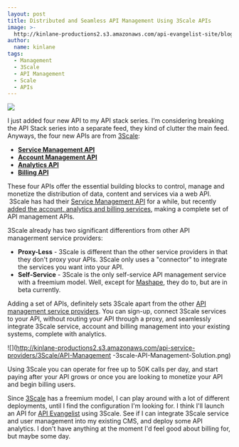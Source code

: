 ```yaml
---
layout: post
title: Distributed and Seamless API Management Using 3Scale APIs
image: >-
  http://kinlane-productions2.s3.amazonaws.com/api-evangelist-site/blog/3scale-logo.jpg
author:
  name: kinlane
tags:
  - Management
  - 3Scale
  - API Management
  - Scale
  - APIs
---
```

[![](http://kinlane-productions2.s3.amazonaws.com/api-service-providers/3scale-logo.jpg)](http://www.3scale.net/)

I just added four new API to my API stack series. I’m considering breaking the API Stack series into a separate feed, they kind of clutter the main feed. Anyways, the four new APIs are from [3Scale](/serviceproviders/3scale.php "3Scale"):

*   **[Service Management API](/2011/10/08/api-stack-api-service-management-with-3scale-service-management-api/ "Service Management API")**
*   **[Account Management API](/2011/10/08/api-stack-api-account-management-with-3scale-account-management-api-/ "Account Management API")**
*   **[Analytics API](/2011/10/08/api-stack-api-analytics-with-3scale-analytics-api-/ "Analytics API")**
*   **[Billing API](/2011/10/08/api-stack-api-billing-with-3scale-billing-api-/ "Billing API")**

These four APIs offer the essential building blocks to control, manage and monetize the distribution of data, content and services via a web API.  3Scale has had their [Service Management API](http://www.3scale.net/support/service-management-api "Service Management API") for a while, but recently [added the account, analytics and billing services](http://blog.programmableweb.com/2011/10/06/api-management-within-your-existing-platform/ "added the account, analytics and billing services"), making a complete set of API management APIs.

3Scale already has two significant differentiors from other API managerment service providers:

*   **Proxy-Less** - 3Scale is different than the other service providers in that they don't proxy your APIs. 3Scale only uses a "connector" to integrate the services you want into your API.
*   **Self-Service** - 3Scale is the only self-service API management service with a freemium model. Well, except for [Mashape](/serviceproviders/mashape.php "Mashape"), they do to, but are in beta currently.

Adding a set of APIs, definitely sets 3Scale apart from the other [API management service providers](/serviceproviders/ "API Management Service Providers"). You can sign-up, connect 3Scale services to your API, without routing your API through a proxy, and seamlessly integrate 3Scale service, account and billing management into your existing systems, complete with analytics.

![](http://kinlane-productions2.s3.amazonaws.com/api-service-providers/3Scale/API-Management -3scale-API-Management-Solution.png)

Using 3Scale you can operate for free up to 50K calls per day, and start paying after your API grows or once you are looking to monetize your API and begin billing users.

Since [3Scale](/serviceproviders/3scale.php "3Scale") has a freemium model, I can play around with a lot of different deployments, until I find the configuration I'm looking for. I think I'll launch an API for [API Evangelist](http://www.apievangelist.com "API Evangelist") using 3Scale. See if I can integrate 3Scale service and user management into my existing CMS, and deploy some API analytics. I don't have anything at the moment I'd feel good about billing for, but maybe some day.